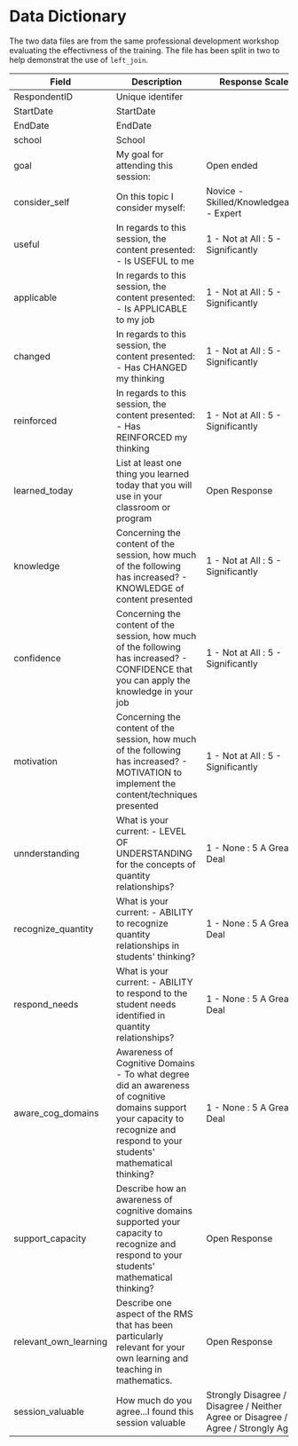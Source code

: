 # Data Dictionary

The two data files are from the same professional development workshop evaluating the effectivness of the training. The file has been split in two to help demonstrat the use of `left_join`. 

| Field                 | Description                                                                                                                                                                   | Response Scale                                                                    |
|-----------------------|-------------------------------------------------------------------------------------------------------------------------------------------------------------------------------|-----------------------------------------------------------------------------------|
| RespondentID          | Unique identifer                                                                                                                                                              |                                                                                   |
| StartDate             | StartDate                                                                                                                                                                     |                                                                                   |
| EndDate               | EndDate                                                                                                                                                                       |                                                                                   |
| school                | School                                                                                                                                                                        |                                                                                   |
| goal                  | My goal for attending this session:                                                                                                                                           | Open ended                                                                        |
| consider_self         | On this topic I consider myself:                                                                                                                                              | Novice - Skilled/Knowledgeable - Expert                                           |
| useful                | In regards to this session, the content presented: - Is USEFUL to me                                                                                                          | 1 - Not at All : 5 - Significantly                                                |
| applicable            | In regards to this session, the content presented: - Is APPLICABLE to my job                                                                                                  | 1 - Not at All : 5 - Significantly                                                |
| changed               | In regards to this session, the content presented: - Has CHANGED my thinking                                                                                                  | 1 - Not at All : 5 - Significantly                                                |
| reinforced            | In regards to this session, the content presented: - Has REINFORCED my thinking                                                                                               | 1 - Not at All : 5 - Significantly                                                |
| learned_today         | List at least one thing you learned today that you will use in your classroom or program                                                                                      | Open Response                                                                     |
| knowledge             | Concerning the content of the session, how much of the following has increased? - KNOWLEDGE of content presented                                                              | 1 - Not at All : 5 - Significantly                                                |
| confidence            | Concerning the content of the session, how much of the following has increased? - CONFIDENCE that you can apply the knowledge in your job                                     | 1 - Not at All : 5 - Significantly                                                |
| motivation            | Concerning the content of the session, how much of the following has increased? - MOTIVATION to implement the content/techniques presented                                    | 1 - Not at All : 5 - Significantly                                                |
| unnderstanding        | What is your current: - LEVEL OF UNDERSTANDING for the concepts of quantity relationships?                                                                                    | 1 - None : 5 A Great Deal                                                         |
| recognize_quantity    | What is your current: - ABILITY to recognize quantity relationships in students' thinking?                                                                                    | 1 - None : 5 A Great Deal                                                         |
| respond_needs         | What is your current: - ABILITY to respond to the student needs identified in quantity relationships?                                                                         | 1 - None : 5 A Great Deal                                                         |
| aware_cog_domains     | Awareness of Cognitive Domains - To what degree did an awareness of cognitive domains support your capacity to recognize and respond to your students' mathematical thinking? | 1 - None : 5 A Great Deal                                                         |
| support_capacity      | Describe how an awareness of cognitive domains supported your capacity to recognize and respond to your students' mathematical thinking?                                      | Open Response                                                                     |
| relevant_own_learning | Describe one aspect of the RMS that has been particularly relevant for your own learning and teaching in mathematics.                                                         | Open Response                                                                     |
| session_valuable      | How much do you agree...I found this session valuable                                                                                                                         | Strongly Disagree / Disagree / Neither Agree or Disagree / Agree / Strongly Agree |
